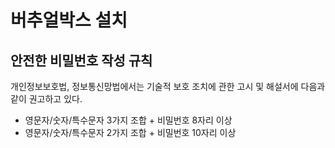 # 버추얼박스 설치

## 안전한 비밀번호 작성 규칙

개인정보보호법, 정보통신망법에서는 기술적 보호 조치에 관한 고시 및 해설서에 다음과 같이 권고하고 있다.

  * 영문자/숫자/특수문자 3가지 조합 + 비밀번호 8자리 이상
  * 영문자/숫자/특수문자 2가지 조합 + 비밀번호 10자리 이상